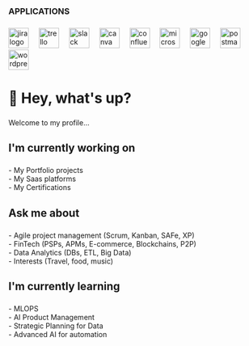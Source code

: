 <h3 align="left">APPLICATIONS</h3>

###

<div align="left">
  <img src="https://img.shields.io/badge/Jira-0052CC?logo=jira&logoColor=white&style=for-the-badge" height="40" alt="jira logo"  />
  <img width="12" />
  <img src="https://img.shields.io/badge/Trello-0052CC?logo=trello&logoColor=white&style=for-the-badge" height="40" alt="trello logo"  />
  <img width="12" />
  <img src="https://img.shields.io/badge/Slack-4A154B?logo=slack&logoColor=white&style=for-the-badge" height="40" alt="slack logo"  />
  <img width="12" />
  <img src="https://img.shields.io/badge/Canva-00C4CC?logo=canva&logoColor=black&style=for-the-badge" height="40" alt="canva logo"  />
  <img width="12" />
  <img src="https://img.shields.io/badge/Confluence-172B4D?logo=confluence&logoColor=white&style=for-the-badge" height="40" alt="confluence logo"  />
  <img width="12" />
  <img src="https://img.shields.io/badge/Microsoft SQL Server-CC2927?logo=microsoftsqlserver&logoColor=white&style=for-the-badge" height="40" alt="microsoftsqlserver logo"  />
  <img width="12" />
  <img src="https://img.shields.io/badge/Google-4285F4?logo=google&logoColor=white&style=for-the-badge" height="40" alt="google logo"  />
  <img width="12" />
  <img src="https://img.shields.io/badge/Postman-FF6C37?logo=postman&logoColor=black&style=for-the-badge" height="40" alt="postman logo"  />
  <img width="12" />
  <img src="https://img.shields.io/badge/WordPress-21759B?logo=wordpress&logoColor=white&style=for-the-badge" height="40" alt="wordpress logo"  />
</div>

###

<h1 align="left">👋 Hey, what's up?</h1>

###

<p align="left">Welcome to my profile...</p>

###

<h2 align="left">I'm currently working on</h2>

###

<p align="left">- My Portfolio projects<br>- My Saas platforms<br>- My Certifications</p>

###

<h2 align="left">Ask me about</h2>

###

<p align="left">- Agile project management (Scrum, Kanban, SAFe, XP)<br>- FinTech (PSPs, APMs, E-commerce, Blockchains, P2P) <br>- Data Analytics (DBs, ETL, Big Data)<br>- Interests (Travel, food, music)</p>

###

<h2 align="left">I'm currently learning</h2>

###

<p align="left">- MLOPS<br>- AI Product Management<br>- Strategic Planning for Data<br>- Advanced AI for automation</p>

###
